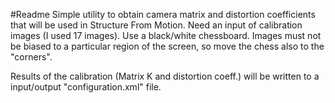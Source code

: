 #Readme
Simple utility to obtain camera matrix and distortion coefficients that will be used in Structure From Motion.
Need an input of calibration images (I used 17 images).
Use a black/white chessboard.
Images must not be biased to a particular region of the screen, so move the chess also to the "corners".

Results of the calibration (Matrix K and distortion coeff.) will be written to a input/output
"configuration.xml" file.
